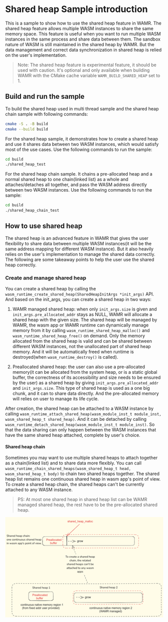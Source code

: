 # Shared heap Sample introduction

This is a sample to show how to use the shared heap feature in WAMR. The shared heap feature allows multiple WASM instances to share the same memory space. This feature is useful when you want to run multiple WASM instances in the same process and share data between them. The sandbox nature of WASM is still maintained in the shared heap by WAMR. But the data management and correct data synchronization in shared heap is relied on the user's implementation.

> Note: The shared heap feature is experimental feature, it should be used with caution. It's optional and only available when building WAMR with the CMake cache variable `WAMR_BUILD_SHARED_HEAP` set to 1.

## Build and run the sample

To build the shared heap used in multi thread sample and the shared heap chain sample with following commands:

```bash
cmake -S . -B build
cmake --build build
```

For the shared heap sample, it demonstrates how to create a shared heap and use it shares data between two WASM instances, which would satisfy most of the use cases. Use the following commands to run the sample:

```bash
cd build
./shared_heap_test
```

For the shared heap chain sample. It chains a pre-allocated heap and a normal shared heap to one chain(linked list) as a whole and attaches/detaches all together, and pass the WASM address directly between two WASM instances. Use the following commands to run the sample:

```bash
cd build
./shared_heap_chain_test
```

## How to use shared heap

The shared heap is an advanced feature in WAMR that gives the user flexibility to share data between multiple WASM instances(it will be the same address mapping for different WASM instance). But it also heavily relies on the user's implementation to manage the shared data correctly. The following are some takeaway points to help the user use the shared heap correctly.

### Create and manage shared heap

You can create a shared heap by calling the `wasm_runtime_create_shared_heap(SharedHeapInitArgs *init_args)` API. And based on the init_args, you can create a shared heap in two ways:

1. WAMR managed shared heap: when only `init_args.size` is given and `init_args.pre_allocated_addr` stays as NULL, WAMR will allocate a shared heap with the given size. The shared heap will be managed by WAMR, the wasm app or WAMR runtime can dynamically manage memory from it by calling `wasm_runtime_shared_heap_malloc()` and `wasm_runtime_shared_heap_free()` on demand. Only the memory allocated from the shared heap is valid and can be shared between different WASM instances, not the unallocated part of shared heap memory. And it will be automatically freed when runtime is destroyed(when `wasm_runtime_destroy()` is called).

2. Preallocated shared heap: the user can also use a pre-allocated memory(it can be allocated from the system heap, or is a static global buffer, the correctness of its accessibility and size needs to be ensured by the user) as a shared heap by giving `init_args.pre_allocated_addr` and `init_args.size`. This type of shared heap is used as a one big chunk, and it can to share data directly. And the pre-allocated memory will relies on user to manage its life cycle.

After creation, the shared heap can be attached to a WASM instance by calling `wasm_runtime_attach_shared_heap(wasm_module_inst_t module_inst, wasm_shared_heap_t shared_heap)`. And it can be detached by calling `wasm_runtime_detach_shared_heap(wasm_module_inst_t module_inst)`. So that the data sharing can only happen between the WASM instances that have the same shared heap attached, complete by user's choice.

#### Shared heap chain

Sometimes you may want to use multiple shared heaps to attach together as a chain(linked list) and to share data more flexibly. You can call `wasm_runtime_chain_shared_heaps(wasm_shared_heap_t head, wasm_shared_heap_t body)` to chain two shared heaps together. The shared heap list remains one continuous shared heap in wasm app's point of view. To create a shared heap chain, the shared heaps can't be currently attached to any WASM instance.

> PS: At most one shared heap in shared heap list can be  WAMR managed shared heap, the rest have to be the pre-allocated shared heap.

![shared-heap-chain](./images/shared_heap_chain.png)

